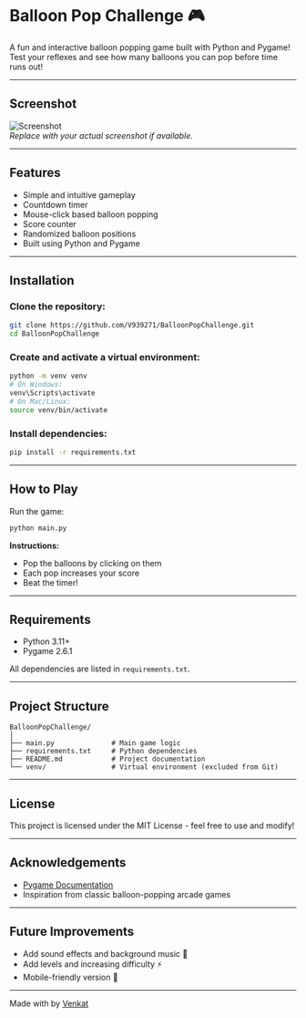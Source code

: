 #  Balloon Pop Challenge 🎮

A fun and interactive balloon popping game built with Python and Pygame!  
Test your reflexes and see how many balloons you can pop before time runs out!

---

##  Screenshot

![Screenshot](https://via.placeholder.com/600x300?text=Balloon+Pop+Challenge+Preview)  
*Replace with your actual screenshot if available.*

---

##  Features

-  Simple and intuitive gameplay  
-  Countdown timer  
-  Mouse-click based balloon popping  
-  Score counter  
-  Randomized balloon positions  
-  Built using Python and Pygame  

---

##  Installation

### Clone the repository:

```bash
git clone https://github.com/V939271/BalloonPopChallenge.git
cd BalloonPopChallenge
```

### Create and activate a virtual environment:

```bash
python -m venv venv
# On Windows:
venv\Scripts\activate
# On Mac/Linux:
source venv/bin/activate
```

### Install dependencies:

```bash
pip install -r requirements.txt
```

---

##  How to Play

Run the game:

```bash
python main.py
```

**Instructions:**
- Pop the balloons by clicking on them  
- Each pop increases your score  
- Beat the timer!  

---

##  Requirements

- Python 3.11+  
- Pygame 2.6.1  

All dependencies are listed in `requirements.txt`.

---

##  Project Structure

```
BalloonPopChallenge/
│
├── main.py              # Main game logic  
├── requirements.txt     # Python dependencies  
├── README.md            # Project documentation  
└── venv/                # Virtual environment (excluded from Git)  
```

---

##  License

This project is licensed under the MIT License - feel free to use and modify!

---

##  Acknowledgements

- [Pygame Documentation](https://www.pygame.org/docs/)  
- Inspiration from classic balloon-popping arcade games  

---

##  Future Improvements

- Add sound effects and background music 🎵  
- Add levels and increasing difficulty ⚡  
- Mobile-friendly version 📱  

---

Made with by [Venkat](https://github.com/V939271)
